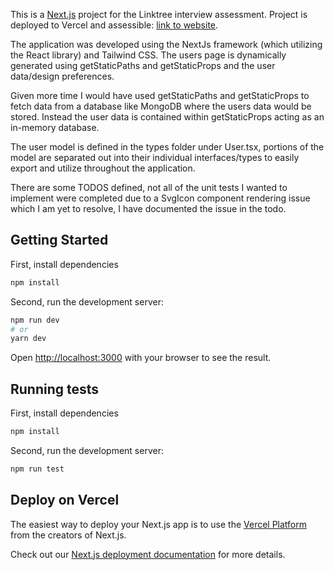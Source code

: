 This is a [Next.js](https://nextjs.org/) project for the Linktree interview assessment. Project is deployed to Vercel and assessible: [link to website](https://linktree-assessment.vercel.app/).

The application was developed using the NextJs framework (which utilizing the React library) and Tailwind CSS. The users page is dynamically generated using getStaticPaths and getStaticProps and the user data/design preferences.

Given more time I would have used getStaticPaths and getStaticProps to fetch data from a database like MongoDB where the users data would be stored. Instead the user data is contained within getStaticProps acting as an in-memory database.

The user model is defined in the types folder under User.tsx, portions of the model are separated out into their individual interfaces/types to easily export and utilize throughout the application.

There are some TODOS defined, not all of the unit tests I wanted to implement were completed due to a SvgIcon component rendering issue which I am yet to resolve, I have documented the issue in the todo.

## Getting Started

First, install dependencies
```bash
npm install
```

Second, run the development server:

```bash
npm run dev
# or
yarn dev
```

Open [http://localhost:3000](http://localhost:3000) with your browser to see the result.

## Running tests

First, install dependencies
```bash
npm install
```

Second, run the development server:

```bash
npm run test
```

## Deploy on Vercel

The easiest way to deploy your Next.js app is to use the [Vercel Platform](https://vercel.com/new?utm_medium=default-template&filter=next.js&utm_source=create-next-app&utm_campaign=create-next-app-readme) from the creators of Next.js.

Check out our [Next.js deployment documentation](https://nextjs.org/docs/deployment) for more details.
